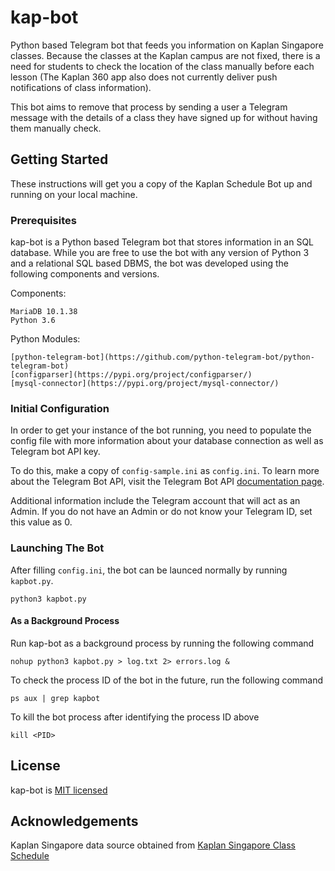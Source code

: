 # kap-bot
Python based Telegram bot that feeds you information on Kaplan Singapore classes. Because the classes at the Kaplan campus are not fixed, there is a need for students to check the location of the class manually before each lesson (The Kaplan 360 app also does not currently deliver push notifications of class information).  

This bot aims to remove that process by sending a user a Telegram message with the details of a class they have signed up for without having them manually check.

## Getting Started
These instructions will get you a copy of the Kaplan Schedule Bot up and running on your local machine.

### Prerequisites
kap-bot is a Python based Telegram bot that stores information in an SQL database. While you are free to use the bot with any version of Python 3 and a relational SQL based DBMS, the bot was developed using the following components and versions.

Components:
```
MariaDB 10.1.38
Python 3.6
```

Python Modules:
```
[python-telegram-bot](https://github.com/python-telegram-bot/python-telegram-bot)
[configparser](https://pypi.org/project/configparser/)
[mysql-connector](https://pypi.org/project/mysql-connector/)
```

### Initial Configuration
In order to get your instance of the bot running, you need to populate the config file with more information about your database connection as well as Telegram bot API key.

To do this, make a copy of `config-sample.ini` as `config.ini`. To learn more about the Telegram Bot API, visit the Telegram Bot API [documentation page](https://core.telegram.org/bots/api).

Additional information include the Telegram account that will act as an Admin. If you do not have an Admin or do not know your Telegram ID, set this value as 0.

### Launching The Bot
After filling `config.ini`, the bot can be launced normally by running `kapbot.py`.

```
python3 kapbot.py
```

#### As a Background Process
Run kap-bot as a background process by running the following command

```
nohup python3 kapbot.py > log.txt 2> errors.log &
```

To check the process ID of the bot in the future, run the following command

```
ps aux | grep kapbot
```

To kill the bot process after identifying the process ID above

```
kill <PID>
```

## License
kap-bot is [MIT licensed](https://github.com/artfreyr/kap-bot/blob/master/LICENSE)

## Acknowledgements
Kaplan Singapore data source obtained from [Kaplan Singapore Class Schedule](http://webapps.kaplan.com.sg/schedule/)
